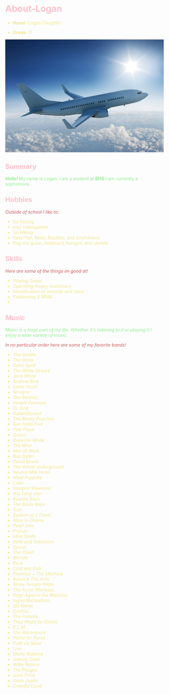 # <font color="Pink">About-Logan</color>

<font color="khaki"> 

* **Name:**  Logan Coughlin

* **Grade:** 11 </color>

![Plane](./Plane.jpg)

## <font color="Pink"> Summary</color>

<i><b><font color="lightgreen">Hello!</i></b> My name is Logan. I am a student at <b> BHS</b> I am currently a sophomore.</color>

## <font color="pink"> Hobbies
<i><font color="indianred">Outside of school I like to:</i></color>

<font color="khaki"> 

* Go fishing
* play videogames
* Go Hiking
* Keep fish, Birds, Reptiles, and amphibians
* Play my guitar, keyboard, bongos, and ukelele</color>

## <font color="pink"> Skills</color> 

<i><font color="indianred"> Here are some of the things im good at!<i></color>

<font color="Khaki">

* Playing Guitar
* Operating Heavy machinery
* Identification of animals and trees
* Kickboxing & MMA
* 













## <font color="pink"> Music</color>

<font color="lightgreen"> Music is a huge part of my life. Whether it's listening to it or playing it I enjoy a wide variety of music.</color>

<i> <font color="indianred"> In no perticular order here are some of my favorite bands!</i>

<font color="khaki">

* The Smiths 
* The Shins
* Delta Spirit
* The White Stripes
* Jack White 
* Andrew Bird
* Sonic Youth
* Nirvana
* The Beatles
* Violent Femmes
* Dr. Dog
* Rubblebucket
* The Moldy Peaches
* Ben Folds Five
* Pink Floyd
* Queen
* Depeche Mode
* The Who
* Men at Work
* Bob Dylan
* David Bowie
* The Velvet Underground
* Neutral Milk Hotel
* Meat Puppets
* Cake
* Vampire Weekend
* Wu-Tang clan
* Beastie Boys
* The Black Keys
* Tool 
* System of a Down
* Alice in Chains
* Pearl Jam
* Primus
* Elliot Smith
* Belle and Sebastion
* Spoon
* The Clash
* Blondie
* Beck
* Cold war Kids
* Florence + The Machine
* Adam & The Ants
* Stone Temple Pilots
* The Arctic Monkeys
* Rage Against the Machine
* Ingrid Michaelson
* Ida Maria
* Gorillaz
* The Fratellis
* They Might be Giants
* R.E.M
* The Raconteurs
* Porno for Pyros
* Faith no More
* Live
* Marty Robbins
* Johnny Cash
* Willie Nelson
* The Pouges
* John Prine
* Janis Joplin
* Grateful Dead
</color>












